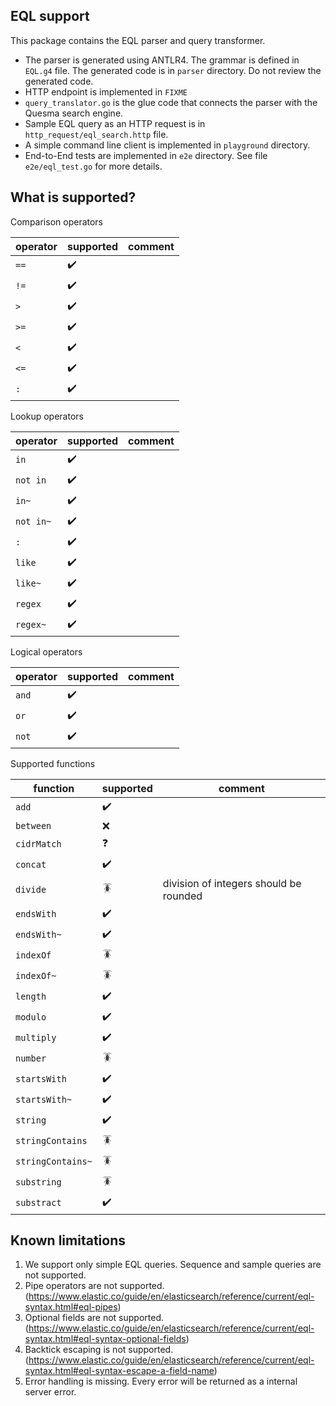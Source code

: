 EQL support
---


This package contains the EQL parser and query transformer. 

- The parser is generated using ANTLR4. The grammar is defined in `EQL.g4` file. The generated code is in `parser` directory. Do not review the generated code.
- HTTP endpoint is implemented in `FIXME`
- `query_translator.go` is the glue code that connects the parser with the Quesma search engine.
- Sample EQL query as an HTTP request is in `http_request/eql_search.http` file.
- A simple command line client is implemented in `playground` directory.
- End-to-End tests are implemented in `e2e` directory. See file `e2e/eql_test.go` for more details.


What is supported?
---

Comparison operators

| operator | supported          | comment |
|----------|--------------------|---------|
| `==`     | :heavy_check_mark: |         |
| `!=`     | :heavy_check_mark: |         |
| `>`      | :heavy_check_mark: |         |
| `>=`     | :heavy_check_mark: |         |
| `<`      | :heavy_check_mark: |         |
| `<=`     | :heavy_check_mark: |         | 
| `:`      | :heavy_check_mark: |         |


Lookup operators

| operator  | supported          | comment |
|-----------|--------------------|---------|
| `in`      | :heavy_check_mark: |         |
| `not in`  | :heavy_check_mark: |         |
| `in~`     | :heavy_check_mark: |         |
| `not in~` | :heavy_check_mark: |         |
| `:`       | :heavy_check_mark: |         |
| `like`    | :heavy_check_mark: |         |
| `like~`   | :heavy_check_mark: |         |
| `regex`   | :heavy_check_mark: |         |
| `regex~`  | :heavy_check_mark: |         |


Logical operators

| operator | supported          | comment |
|----------|--------------------|---------|
| `and`    | :heavy_check_mark: |         |
| `or`     | :heavy_check_mark: |         |
| `not`    | :heavy_check_mark: |         |



Supported functions


| function          | supported          | comment                                |
|-------------------|--------------------|----------------------------------------|
| `add`             | :heavy_check_mark: |                                        |
| `between`         | :x:                |                                        |
| `cidrMatch`       | :question:         |                                        |
| `concat`          | :heavy_check_mark: |                                        |
| `divide`          | :cockroach:        | division of integers should be rounded |
| `endsWith`        | :heavy_check_mark: |                                        |
| `endsWith~`       | :heavy_check_mark: |                                        |
| `indexOf`         | :cockroach:        |                                        |
| `indexOf~`        | :cockroach:        |                                        |
| `length`          | :heavy_check_mark: |                                        |
| `modulo`          | :heavy_check_mark: |                                        |
| `multiply`        | :heavy_check_mark: |                                        |
| `number`          | :cockroach:        |                                        |
| `startsWith`      | :heavy_check_mark: |                                        |
| `startsWith~`     | :heavy_check_mark: |                                        |
| `string`          | :heavy_check_mark: |                                        |
| `stringContains`  | :cockroach:        |                                        |
| `stringContains~` | :cockroach:        |                                        |
| `substring`       | :cockroach:        |                                        |
| `substract`       | :heavy_check_mark: |                                        |




Known limitations
---

1. We support only simple EQL queries. Sequence and sample queries are not supported.
2. Pipe operators are not supported. (https://www.elastic.co/guide/en/elasticsearch/reference/current/eql-syntax.html#eql-pipes)
3. Optional fields are not supported. (https://www.elastic.co/guide/en/elasticsearch/reference/current/eql-syntax.html#eql-syntax-optional-fields)
4. Backtick escaping is not supported. (https://www.elastic.co/guide/en/elasticsearch/reference/current/eql-syntax.html#eql-syntax-escape-a-field-name)
5. Error handling is missing. Every error will be returned as a internal server error.

